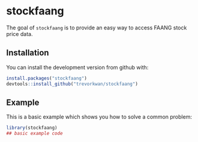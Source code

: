 
# stockfaang

<!-- badges: start -->
<!-- badges: end -->

The goal of `stockfaang` is to provide an easy way to access FAANG stock price data.

## Installation

You can install the development version from github with:

``` r
install.packages("stockfaang")
devtools::install_github("trevorkwan/stockfaang")
```

## Example

This is a basic example which shows you how to solve a common problem:

``` r
library(stockfaang)
## basic example code
```

